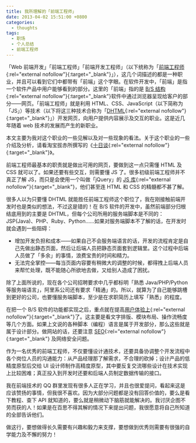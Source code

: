 ```yaml
---
title: 我所理解的「前端工程师」
date: 2013-04-02 15:51:00 +0800
categories:
  - thoughts
tags:
  - 职场
  - 个人总结
  - 前端工程师
---
```

「Web 前端开发」「前端工程师」「前端开发工程师」（以下统称为「[前端工程师](http://baike.baidu.com/view/4227693.htm "查看百度百科关于「前端开发工程师」的词条"){:rel="external nofollow"}{:target="_blank"}」），这几个词描述的都是一种职业，并且可以看到它们中都带有「前端」这个字眼。在软件开发中，「前端」是指一个软件产品中用户能够看到的部分。这里的「前端」指的是 [B/S 结构](http://baike.baidu.com/view/268862.htm "查看百度百科关于「B/S 结构」的词条"){:rel="external nofollow"}{:target="_blank"}软件中通过浏览器呈现给客户的部分——网页。「前端工程师」就是利用 HTML、CSS、JavaScript（以下简称为「JS」）等技术（以下将这三种技术合称为「[DHTML](http://en.wikipedia.org/wiki/Dynamic_HTML "查看维基百科关于「动态 HTML」的词条"){:rel="external nofollow"}{:target="_blank"}」）开发网页，向用户提供内容展示及交互的职业。这是近几年随着 web 技术的发展而产生的新职业。

本文主要为我对这个职业的一些见解以及对一些现象的看法。关于这个职业的一些介绍及分析，请看淘宝拔赤所撰写的《[十日谈](http://hi.baidu.com/lijing00333/item/1c28309d8b46c7d41e427118 "阅读《十日谈》"){:rel="external nofollow"}{:target="_blank"}》。

前端工程师最基本的职责就是做出可用的网页，要做到这一点只需懂 HTML 及 CSS 就可以了。如果还要有些交互，则需要懂 JS 了。很多初级前端工程师并不真正了解 JS，而只是会使用一个叫做「jQuery」的 [JS 库](http://en.wikipedia.org/wiki/JavaScript_library "查看维基百科关于「JavaScript 函数库」的词条"){:rel="external nofollow"}{:target="_blank"}，他们甚至连 HTML 和 CSS 的精髓都不甚了解。

很多人以为只要懂 DHTML 就能胜任前端工程师这个职位了，我在刚接触前端开发时也是类似的想法，不过这是错的！在 B/S 软件的开发中，虽然前端部分归根结底用到的主要是 DHTML，但每个公司所用的服务端脚本是不同的：JSP(Java)、PHP、Ruby、Python……如果对服务端脚本不了解的话，在开发时就会遇到一些阻碍：

* 增加开发负担和成本——如果自己不会服务端语言的话，开发的流程肯定是自己先做出静态页面，然后让后端人员把静态页面套到逻辑里。这个过程中后端人员做了「多余」的事情，浪费宝贵的时间和精力。
* 无法完全掌控——每当页面内容要有稍微大的调整的时候，都得拽上后端人员来帮忙处理，既不能随心所欲地去做，又给别人造成了困扰。

除了上面所说的，现在各个公司招聘要求中几乎都标明「熟悉 Java/PHP/Python 等服务端语言」，阿里系公司还有要求「精通」的。所以，就算为了自己能够跳槽到更好的公司，也要懂服务端脚本，至少是在求职简历上填写「熟悉」的程度。

在把一个 B/S 软件的功能都实现之后，重点就在提高[用户体验上](http://en.wikipedia.org/wiki/User_experience "查看维基百科关于「用户体验」的词条"){:rel="external nofollow"}{:target="_blank"}了。这主要是看文字排版、模块布局、操作流畅度等几个方面。如果上文说的各种脚本（编程）语言是属于开发部分，那么这些就是属于设计部分。做网站的话，还要注意 [SEO](http://en.wikipedia.org/wiki/Search_engine_optimization "查看维基百科关于「搜索引擎优化」的词条"){:rel="external nofollow"}{:target="_blank"} 及网络安全问题。

作为一名优秀的前端工程师，不仅要懂设计通技术，还要具备协调整个开发流程中各个岗位人员的沟通能力：从产品经理那了解需求，不合理的砍掉；设计产品的低精度原型后交给 UI 设计师制作高精度原型，其中要反复交流哪些设计在技术实现上比较困难；真正投入到开发时还要和后端人员制定数据传输的接口。

我在前端技术的 QQ 群里发现有很多人正在学习，并且也很爱提问，看起来这是应该赞扬的事情，但我很不喜欢。因为大部分问题都是没有回答价值的，要么是看下教程、查下 API 就知道的，要么就是稍微动下脑筋就能解决的。我讨厌企图不劳而获的人！如果是在百思不得其解的情况下来提出问题，我很愿意将自己所知道的全部告诉他们。

做这行，要想做得长久需要有兴趣和毅力来支撑，要想做到优秀则需要有很强的自学能力及不懈的努力！
